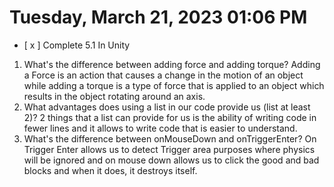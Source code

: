 # Tuesday, March 21, 2023 01:06 PM
- [ x ] Complete 5.1 In Unity

1. What's the difference between adding force and adding torque?
Adding a Force is an action that causes a change in the motion of an object while adding a torque is a type of force that is applied to an object which results in the object rotating around an axis.
2. What advantages does using a list in our code provide us (list at least 2)?
2 things that a list can provide for us is the ability of writing code in fewer lines and it allows to write code that is easier to understand.
3. What's the difference between onMouseDown and onTriggerEnter?
On Trigger Enter allows us to detect Trigger area purposes where physics will be ignored and on mouse down allows us to click the good and bad blocks and when it does, it destroys itself.



